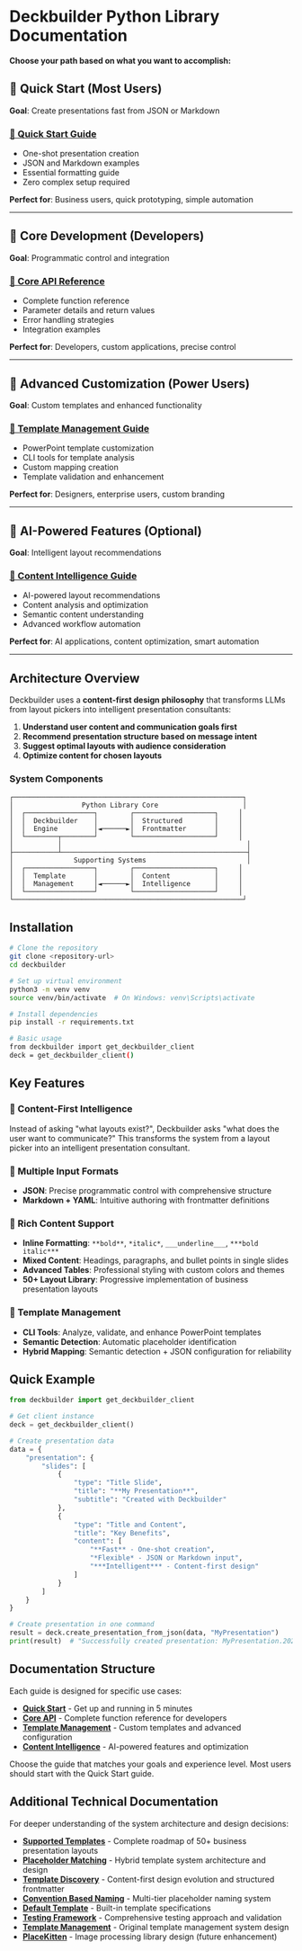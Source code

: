 # Deckbuilder Python Library Documentation

**Choose your path based on what you want to accomplish:**

## 🚀 Quick Start (Most Users)

**Goal**: Create presentations fast from JSON or Markdown

### [📖 Quick Start Guide](Deckbuilder_Quick_Start.md)
- One-shot presentation creation
- JSON and Markdown examples
- Essential formatting guide
- Zero complex setup required

**Perfect for**: Business users, quick prototyping, simple automation

---

## 🔧 Core Development (Developers)

**Goal**: Programmatic control and integration

### [📖 Core API Reference](Deckbuilder_Core_API.md)  
- Complete function reference
- Parameter details and return values
- Error handling strategies
- Integration examples

**Perfect for**: Developers, custom applications, precise control

---

## 🎨 Advanced Customization (Power Users)

**Goal**: Custom templates and enhanced functionality

### [📖 Template Management Guide](Deckbuilder_Template_Management.md)
- PowerPoint template customization
- CLI tools for template analysis
- Custom mapping creation
- Template validation and enhancement

**Perfect for**: Designers, enterprise users, custom branding

---

## 🤖 AI-Powered Features (Optional)

**Goal**: Intelligent layout recommendations

### [📖 Content Intelligence Guide](Deckbuilder_Content_Intelligence.md)
- AI-powered layout recommendations
- Content analysis and optimization
- Semantic content understanding
- Advanced workflow automation

**Perfect for**: AI applications, content optimization, smart automation

---

## Architecture Overview

Deckbuilder uses a **content-first design philosophy** that transforms LLMs from layout pickers into intelligent presentation consultants:

1. **Understand user content and communication goals first**
2. **Recommend presentation structure based on message intent**
3. **Suggest optimal layouts with audience consideration**
4. **Optimize content for chosen layouts**

### System Components

```
┌─────────────────────────────────────────────────────────┐
│                 Python Library Core                     │
│  ┌─────────────────┐        ┌────────────────────┐     │
│  │  Deckbuilder    │        │  Structured        │     │
│  │  Engine         │◄──────►│  Frontmatter       │     │
│  └────────┬────────┘        └────────────────────┘     │
│           │                                              │
├───────────┴──────────────────────────────────────────────┤
│               Supporting Systems                         │
│  ┌─────────────────┐        ┌────────────────────┐     │
│  │  Template       │        │  Content           │     │
│  │  Management     │◄──────►│  Intelligence      │     │
│  └─────────────────┘        └────────────────────┘     │
└─────────────────────────────────────────────────────────┘
```

## Installation

```bash
# Clone the repository
git clone <repository-url>
cd deckbuilder

# Set up virtual environment  
python3 -m venv venv
source venv/bin/activate  # On Windows: venv\Scripts\activate

# Install dependencies
pip install -r requirements.txt

# Basic usage
from deckbuilder import get_deckbuilder_client
deck = get_deckbuilder_client()
```

## Key Features

### 🎯 Content-First Intelligence
Instead of asking "what layouts exist?", Deckbuilder asks "what does the user want to communicate?" This transforms the system from a layout picker into an intelligent presentation consultant.

### 📝 Multiple Input Formats
- **JSON**: Precise programmatic control with comprehensive structure
- **Markdown + YAML**: Intuitive authoring with frontmatter definitions

### 🎨 Rich Content Support
- **Inline Formatting**: `**bold**`, `*italic*`, `___underline___`, `***bold italic***`
- **Mixed Content**: Headings, paragraphs, and bullet points in single slides
- **Advanced Tables**: Professional styling with custom colors and themes
- **50+ Layout Library**: Progressive implementation of business presentation layouts

### 🔧 Template Management
- **CLI Tools**: Analyze, validate, and enhance PowerPoint templates
- **Semantic Detection**: Automatic placeholder identification
- **Hybrid Mapping**: Semantic detection + JSON configuration for reliability

## Quick Example

```python
from deckbuilder import get_deckbuilder_client

# Get client instance
deck = get_deckbuilder_client()

# Create presentation data
data = {
    "presentation": {
        "slides": [
            {
                "type": "Title Slide",
                "title": "**My Presentation**",
                "subtitle": "Created with Deckbuilder"
            },
            {
                "type": "Title and Content",
                "title": "Key Benefits",
                "content": [
                    "**Fast** - One-shot creation",
                    "*Flexible* - JSON or Markdown input",
                    "***Intelligent*** - Content-first design"
                ]
            }
        ]
    }
}

# Create presentation in one command
result = deck.create_presentation_from_json(data, "MyPresentation")
print(result)  # "Successfully created presentation: MyPresentation.2025-01-26_1430.g.pptx"
```

## Documentation Structure

Each guide is designed for specific use cases:

- **[Quick Start](Deckbuilder_Quick_Start.md)** - Get up and running in 5 minutes
- **[Core API](Deckbuilder_Core_API.md)** - Complete function reference for developers  
- **[Template Management](Deckbuilder_Template_Management.md)** - Custom templates and advanced configuration
- **[Content Intelligence](Deckbuilder_Content_Intelligence.md)** - AI-powered features and optimization

Choose the guide that matches your goals and experience level. Most users should start with the Quick Start guide.

## Additional Technical Documentation

For deeper understanding of the system architecture and design decisions:

- **[Supported Templates](Supported_Templates.md)** - Complete roadmap of 50+ business presentation layouts
- **[Placeholder Matching](Placeholder_Matching.md)** - Hybrid template system architecture and design
- **[Template Discovery](Template_Discovery.md)** - Content-first design evolution and structured frontmatter
- **[Convention Based Naming](Convention_Based_Naming.md)** - Multi-tier placeholder naming system  
- **[Default Template](Default_Template.md)** - Built-in template specifications
- **[Testing Framework](Testing_Framework.md)** - Comprehensive testing approach and validation
- **[Template Management](Template_Management.md)** - Original template management system design
- **[PlaceKitten](Place_Kitten.md)** - Image processing library design (future enhancement)